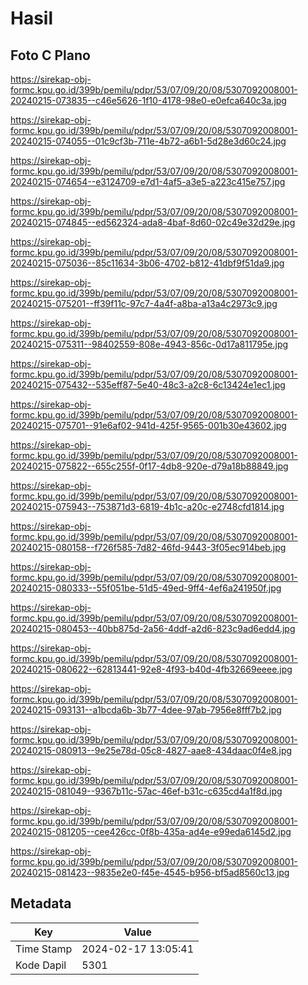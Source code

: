 # Hasil

## Foto C Plano

https://sirekap-obj-formc.kpu.go.id/399b/pemilu/pdpr/53/07/09/20/08/5307092008001-20240215-073835--c46e5626-1f10-4178-98e0-e0efca640c3a.jpg

https://sirekap-obj-formc.kpu.go.id/399b/pemilu/pdpr/53/07/09/20/08/5307092008001-20240215-074055--01c9cf3b-711e-4b72-a6b1-5d28e3d60c24.jpg

https://sirekap-obj-formc.kpu.go.id/399b/pemilu/pdpr/53/07/09/20/08/5307092008001-20240215-074654--e3124709-e7d1-4af5-a3e5-a223c415e757.jpg

https://sirekap-obj-formc.kpu.go.id/399b/pemilu/pdpr/53/07/09/20/08/5307092008001-20240215-074845--ed562324-ada8-4baf-8d60-02c49e32d29e.jpg

https://sirekap-obj-formc.kpu.go.id/399b/pemilu/pdpr/53/07/09/20/08/5307092008001-20240215-075036--85c11634-3b06-4702-b812-41dbf9f51da9.jpg

https://sirekap-obj-formc.kpu.go.id/399b/pemilu/pdpr/53/07/09/20/08/5307092008001-20240215-075201--ff39f11c-97c7-4a4f-a8ba-a13a4c2973c9.jpg

https://sirekap-obj-formc.kpu.go.id/399b/pemilu/pdpr/53/07/09/20/08/5307092008001-20240215-075311--98402559-808e-4943-856c-0d17a811795e.jpg

https://sirekap-obj-formc.kpu.go.id/399b/pemilu/pdpr/53/07/09/20/08/5307092008001-20240215-075432--535eff87-5e40-48c3-a2c8-6c13424e1ec1.jpg

https://sirekap-obj-formc.kpu.go.id/399b/pemilu/pdpr/53/07/09/20/08/5307092008001-20240215-075701--91e6af02-941d-425f-9565-001b30e43602.jpg

https://sirekap-obj-formc.kpu.go.id/399b/pemilu/pdpr/53/07/09/20/08/5307092008001-20240215-075822--655c255f-0f17-4db8-920e-d79a18b88849.jpg

https://sirekap-obj-formc.kpu.go.id/399b/pemilu/pdpr/53/07/09/20/08/5307092008001-20240215-075943--753871d3-6819-4b1c-a20c-e2748cfd1814.jpg

https://sirekap-obj-formc.kpu.go.id/399b/pemilu/pdpr/53/07/09/20/08/5307092008001-20240215-080158--f726f585-7d82-46fd-9443-3f05ec914beb.jpg

https://sirekap-obj-formc.kpu.go.id/399b/pemilu/pdpr/53/07/09/20/08/5307092008001-20240215-080333--55f051be-51d5-49ed-9ff4-4ef6a241950f.jpg

https://sirekap-obj-formc.kpu.go.id/399b/pemilu/pdpr/53/07/09/20/08/5307092008001-20240215-080453--40bb875d-2a56-4ddf-a2d6-823c9ad6edd4.jpg

https://sirekap-obj-formc.kpu.go.id/399b/pemilu/pdpr/53/07/09/20/08/5307092008001-20240215-080622--62813441-92e8-4f93-b40d-4fb32669eeee.jpg

https://sirekap-obj-formc.kpu.go.id/399b/pemilu/pdpr/53/07/09/20/08/5307092008001-20240215-093131--a1bcda6b-3b77-4dee-97ab-7956e8fff7b2.jpg

https://sirekap-obj-formc.kpu.go.id/399b/pemilu/pdpr/53/07/09/20/08/5307092008001-20240215-080913--9e25e78d-05c8-4827-aae8-434daac0f4e8.jpg

https://sirekap-obj-formc.kpu.go.id/399b/pemilu/pdpr/53/07/09/20/08/5307092008001-20240215-081049--9367b11c-57ac-46ef-b31c-c635cd4a1f8d.jpg

https://sirekap-obj-formc.kpu.go.id/399b/pemilu/pdpr/53/07/09/20/08/5307092008001-20240215-081205--cee426cc-0f8b-435a-ad4e-e99eda6145d2.jpg

https://sirekap-obj-formc.kpu.go.id/399b/pemilu/pdpr/53/07/09/20/08/5307092008001-20240215-081423--9835e2e0-f45e-4545-b956-bf5ad8560c13.jpg


## Metadata

| Key        | Value               |
| ---------- | ------------------- |
| Time Stamp | 2024-02-17 13:05:41 |
| Kode Dapil | 5301                |



